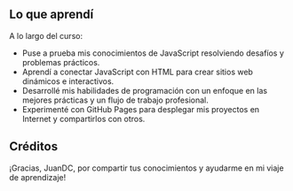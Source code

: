 ## Lo que aprendí

A lo largo del curso:

- Puse a prueba mis conocimientos de JavaScript resolviendo desafíos y problemas prácticos.
- Aprendí a conectar JavaScript con HTML para crear sitios web dinámicos e interactivos.
- Desarrollé mis habilidades de programación con un enfoque en las mejores prácticas y un flujo de trabajo profesional.
- Experimenté con GitHub Pages para desplegar mis proyectos en Internet y compartirlos con otros.

## Créditos


¡Gracias, JuanDC, por compartir tus conocimientos y ayudarme en mi viaje de aprendizaje!
